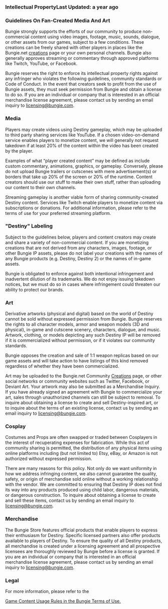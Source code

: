 ### Intellectual PropertyLast Updated: a year ago

### Guidelines On Fan-Created Media And Art

Bungie strongly supports the efforts of our community to produce non-commercial content using video images, footage, music, sounds, dialogue, or other assets from our games, subject to a few conditions. These creations can be freely shared with other players in places like the Bungie.net [creations](https://www.bungie.net/en/community/creations) page or your own personal channels. Bungie also generally approves streaming or commentary through approved platforms like Twitch, YouTube, or Facebook.  

Bungie reserves the right to enforce its intellectual property rights against any infringer who violates the following guidelines, community standards or Code of Conduct. In the event that creators seek to profit from the use of Bungie assets, they must seek permission from Bungie and obtain a license to do so. If you are an individual or company that is interested in an official merchandise license agreement, please contact us by sending an email inquiry to [licensing@bungie.com](mailto:licensing@bungie.com).

### Media

Players may create videos using Destiny gameplay, which may be uploaded to third party sharing services like YouTube. If a chosen video-on-demand service enables players to monetize content, we will generally not request takedown if at least 20% of the content within the video has been created by the player.

Examples of what “player created content” may be defined as include custom commentary, animations, graphics, or gameplay. Conversely, please do not upload Bungie trailers or cutscenes with mere advertisement(s) or borders that take up 20% of the screen or 20% of the runtime. Content creators should use our stuff to make their own stuff, rather than uploading our content to their own channels.

Streaming gameplay is another viable form of sharing community-created Destiny content. Services like Twitch enable players to monetize content via subscriptions or donations. For additional information, please refer to the terms of use for your preferred streaming platform.

### "Destiny" Labeling

Subject to the guidelines below, players and content creators may create and share a variety of non-commercial content. If you are monetizing creations that are not derived from any characters, images, footage, or other Bungie IP assets, please do not label your creations with the names of any Bungie products (e.g. Destiny, Destiny 2) or the names of in-game assets.

Bungie is obligated to enforce against both intentional infringement and inadvertent dilution of its trademarks. We do not enjoy issuing takedown notices, but we must do so in cases where infringement could threaten our ability to protect our brands.

### Art

Derivative artworks (physical and digital) based on the world of Destiny cannot be sold without expressed permission from Bungie. Bungie reserves the rights to all character models, armor and weapon models (3D and physical), in-game and cutscene scenery, characters, dialogue, and music. Artwork, clothing, or models depicting any such Destiny IP will be removed if it is commercialized without permission, or if it violates our community standards.

Bungie opposes the creation and sale of 1:1 weapon replicas based on our game assets and will take action to have listings of this kind removed regardless of whether they have been commercialized.

Art may be uploaded to the Bungie.net Community [Creations](https://www.bungie.net/en/community/creations) page, or other social networks or community websites such as Twitter, Facebook, or Deviant Art. Your artwork may also be submitted as a Merchandise Inquiry. If you have already signed an agreement with Bungie to commercialize your art, sales through unauthorized channels can still be subject to removal. To inquire about obtaining a license to create and sell Destiny-inspired art, or to inquire about the terms of an existing license, contact us by sending an email inquiry to [licensing@bungie.com](mailto:licensing@bungie.com).

### Cosplay

Costumes and Props are often swapped or traded between Cosplayers in the interest of recuperating expenses for fabrication. While this act of community sharing is permitted, the distribution of any physical items using online platforms including (but not limited to) Etsy, eBay, or Amazon is not authorized without expressed permission.

There are many reasons for this policy. Not only do we want uniformity in how we address infringing content, we also cannot guarantee the quality, safety, or origin of merchandise sold online without a working relationship with the vendor. We are committed to ensuring that Destiny IP does not find its way into any products produced using child labor, dangerous materials, or dangerous construction. To inquire about obtaining a license to create and sell these items, contact us by sending an email inquiry to [licensing@bungie.com](mailto:licensing@bungie.com).

### Merchandise

The Bungie Store features official products that enable players to express their enthusiasm for Destiny. Specific licensed partners also offer products available to players of Destiny. To ensure the quality of all Destiny products, all merchandise is created under a licensing agreement and all prospective licensees are thoroughly reviewed by Bungie before a license is granted. If you are an individual or company that is interested in an official merchandise license agreement, please contact us by sending an email inquiry to [licensing@bungie.com](mailto:licensing@bungie.com).

### Legal

For more information, please refer to the

[Game Content Usage Rules in the Bungie Terms of Use.](https://www.bungie.net/7/en/legal/terms)